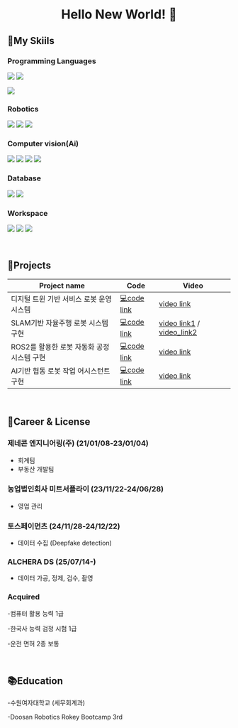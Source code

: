 <h1 align="center">Hello New World! 👋</h1>

<!--
**seohee-k/seohee-k** is a ✨ _special_ ✨ repository because its `README.md` (this file) appears on your GitHub profile.

Here are some ideas to get you started:

- 🔭 I’m currently working on ...
- 🌱 I’m currently learning ...
- 👯 I’m looking to collaborate on ...
- 🤔 I’m looking for help with ...
- 💬 Ask me about ...
- 📫 How to reach me: ...
- 😄 Pronouns: ...
- ⚡ Fun fact: ...
-->


## 🌱My Skiils
### Programming Languages

<img src="https://img.shields.io/badge/python-blue?style=for-the-badge&logo=python&logoColor=white">    <img src="https://img.shields.io/badge/C-00599C?style=for-the-badge&logo=c%2B%2B&logoColor=white">   


  <img src="http://mazandi.herokuapp.com/api?handle={117seohkim}&theme=warm"/>
  
### Robotics

<img src="https://img.shields.io/badge/ROS2-black?style=for-the-badge&logo=ros&logoColor=#22314E">      <img src="https://img.shields.io/badge/linux-FCC624?style=for-the-badge&logo=linux&logoColor=black">    <img src="https://img.shields.io/badge/Ubuntu-E95420?style=for-the-badge&logo=ubuntu&logoColor=white">       

### Computer vision(Ai)
  <img src="https://img.shields.io/badge/pytorch-EE4C2C?style=for-the-badge&logo=pytorch&logoColor=white">    <img src="https://img.shields.io/badge/Tensorflow-FF6F00?style=for-the-badge&logo=tensorflow&logoColor=white">    <img src="https://img.shields.io/badge/OpenCV-5C3EE8?style=for-the-badge&logo=opencv&logoColor=white">        <img src="https://img.shields.io/badge/YOLO-111F68?style=for-the-badge&logo=yolo&logoColor=white">    

### Database  
<img src="https://img.shields.io/badge/socket.io-010101?style=for-the-badge&logo=socket.io&logoColor=white">    <img src="https://img.shields.io/badge/SQLite-003B57?style=for-the-badge&logo=sqlite&logoColor=white">

### Workspace
<img src="https://img.shields.io/badge/github-181717?style=for-the-badge&logo=github&logoColor=white">    <img src="https://img.shields.io/badge/git-F05032?style=for-the-badge&logo=git&logoColor=white">      <img src="https://img.shields.io/badge/Notion-black?style=for-the-badge&logo=notion&logoColor=white">

<br />

## 👥Projects

|Project name|Code|Video|
|------|---|---|
|디지털 트윈 기반 서비스 로봇 운영 시스템|[💻code link](https://github.com/seohee-k/DR_1st_pj)|[video link](https://youtu.be/NIdI5jXuNaE)|
|SLAM기반 자율주행 로봇 시스템 구현|[💻code link](https://github.com/seohee-k/DR_2nd_pj)|[video link1](https://youtu.be/DPQmq-fCWbw) / [video_link2](https://youtu.be/1NRGb06UWZY)|
|ROS2를 활용한 로봇 자동화 공정 시스템 구현|[💻code link](https://github.com/seohee-k/DR_3rd_pj)|[video link](https://youtu.be/BaiFQpTaDvM)|
|AI기반 협동 로봇 작업 어시스턴트 구현|[💻code link](https://github.com/seohee-k/DR_4th_pj)|[video link](https://youtube.com/shorts/Cr3DkeiRACk)|

<br />

## 🧰Career & License

### 제네콘 엔지니어링(주) (21/01/08-23/01/04)
- 회계팀 
- 부동산 개발팀 

### 농업법인회사 미트서플라이 (23/11/22-24/06/28)
- 영업 관리

### 토스페이먼츠 (24/11/28-24/12/22)
- 데이터 수집 (Deepfake detection)

### ALCHERA DS (25/07/14-)
- 데이터 가공, 정제, 검수, 촬영

### Acquired
-컴퓨터 활용 능력 1급

-한국사 능력 검정 시험 1급

-운전 면허 2종 보통


<br />

## 📚Education

-수원여자대학교 (세무회계과)

-Doosan Robotics Rokey Bootcamp 3rd
